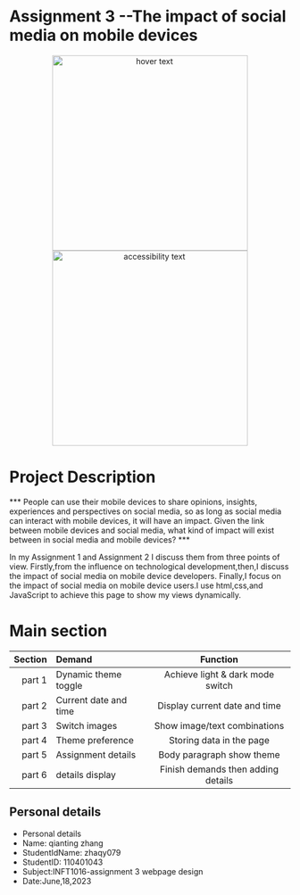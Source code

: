 # Assignment 3 --The impact of social media on mobile devices


<p align="center">
  <img src="https://www.freepik.com/free-photo/are-you-sure-warning-warning_17132837.htm#query=online%20jnp&position=0&from_view=search&track=ais.jpg" width="350" title="hover text">
  <img src="your_relative_path_here_number_2_large_name" width="350" alt="accessibility text">
</p>

# Project Description
*** People can use their mobile devices to share opinions, insights, experiences and perspectives on social media, so as long as social media can interact with mobile devices, it will have an impact. Given the link between mobile devices and social media, what kind of impact will exist between in social media and mobile devices?  ***

In my Assignment 1 and Assignment 2 I discuss them from three points of view. Firstly,from the influence on technological development,then,I discuss the impact of social media on mobile device developers. Finally,I focus on the impact of social media on mobile device users.I use html,css,and JavaScript to achieve this page to show my views dynamically.

# Main section
| Section | Demand                |  Function                          |
|    ---: | :---                  |  :---:                             |
|part 1   | Dynamic theme toggle  | Achieve light & dark mode switch   |
|part 2   | Current date and time | Display current date and time      |
|part 3   | Switch images         | Show image/text combinations       |
|part 4   | Theme preference      | Storing data in the page           |
|part 5   | Assignment details    | Body paragraph show theme          |
|part 6   | details display       | Finish demands then adding details |

## Personal details
+ Personal details
 + Name: qianting zhang 
 + StudentIdName: zhaqy079
 + StudentID: 110401043
 + Subject:INFT1016-assignment 3 webpage design
 + Date:June,18,2023

